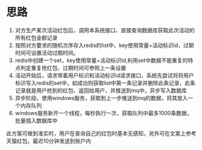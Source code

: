 # 思路
1. 对方生产某次活动红包后，调用本系统接口、直接查询数据库获取此次活动的所有红包金额记录
2. 按照对方要求的随机次序存入redis的list中，key使用常量+活动标识id，过期时间可设置活动过期时间。
3. redis中创建一个set，key使用常量+活动标识Id,利用set中数据不能重复的特点判定重复抢红包、过期时间可参照上一条设置
4. 活动开始后，请求带着用户标识和活动标识id请求接口，系统先尝试将将用户标识写入redis的set中，如成功则获取list中第一条记录并删除此条记录，此条记录就是用户抢到的红包、返回给用户，并推送到mq中，异步写入数据库
5. 异步阶段，使用windows服务，获取到上一步推送到mq的数据，将其放入一个内存队列
6. windows服务新开一个线程，每秒执行一次，获取队列中最多1000条数据，批量插入数据库中


此方案可做到准实时，用户在查询自己的红包时基本无感知，另外可在文案上参考天猫红包，最迟10分钟发送到账户内
